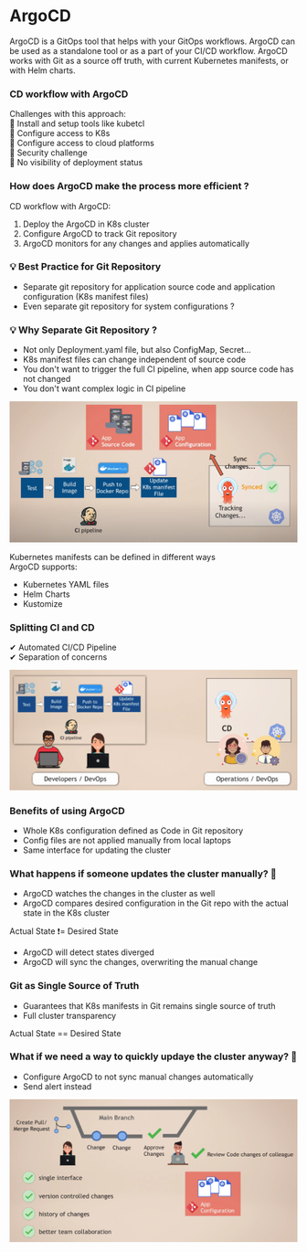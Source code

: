 # ArgoCD

ArgoCD is a GitOps tool that helps with your GitOps workflows. ArgoCD can be used as a standalone tool or as a part of your CI/CD workflow. ArgoCD works with Git as a source off truth, with current Kubernetes manifests, or with Helm charts.

### CD workflow with ArgoCD
Challenges with this approach: <br/>
🚫 Install and setup tools like kubetcl <br/>
🚫 Configure access to K8s <br/>
🚫 Configure access to cloud platforms <br/>
🚫 Security challenge <br/>
🚫 No visibility of deployment status <br/>

### How does ArgoCD make the process more efficient ?
CD workflow with ArgoCD:
1. Deploy the ArgoCD in K8s cluster
2. Configure ArgoCD to track Git repository
3. ArgoCD monitors for any changes and applies automatically

### 💡 Best Practice for Git Repository
- Separate git repository for application source code and application configuration (K8s manifest files)
- Even separate git repository for system configurations ?

### 💡 Why Separate Git Repository ?
- Not only Deployment.yaml file, but also ConfigMap, Secret...
- K8s manifest files can change independent of source code
- You don't want to trigger the full CI pipeline, when app source code has not changed
- You don't want complex logic in CI pipeline

![argocd2](../Images/argocd2.png)

Kubernetes manifests can be defined in different ways <br/>
ArgoCD supports: 
- Kubernetes YAML files
- Helm Charts
- Kustomize

### Splitting CI and CD
✔ Automated CI/CD Pipeline <br/>
✔ Separation of concerns

![argocd3](../Images/argocd3.png)

### Benefits of using ArgoCD
- Whole K8s configuration defined as Code in Git repository
- Config files are not applied manually from local laptops
- Same interface for updating the cluster

### What happens if someone updates the cluster manually? 🤔
- ArgoCD watches the changes in the cluster as well
- ArgoCD compares desired configuration in the Git repo with the actual state in the K8s cluster

Actual State ❗= Desired State <br/>
- ArgoCD will detect states diverged
- ArgoCD will sync the changes, overwriting the manual change

### Git as Single Source of Truth
- Guarantees that K8s manifests in Git remains single source of truth
- Full cluster transparency

Actual State == Desired State

### What if we need a way to quickly updaye the cluster anyway? 🤔
- Configure ArgoCD to not sync manual changes automatically
- Send alert instead

![argocd4](../Images/argocd4.png)
